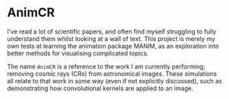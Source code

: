 # AnimCR
I've read a lot of scientific papers, and often find myself struggling to fully understand them whilst looking at a wall of text. This project is merely my own tests at learning the animation package MANIM, as an exploration into better methods for visualising complicated topics.

The name `AnimCR` is a reference to the work I am currently performing; removing cosmic rays (CRs) from astronomical images. These simulations all relate to that work in some way (even if not explicitly discussed), such as demonstrating how convolutional kernels are applied to an image.